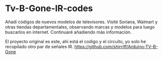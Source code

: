 # Tv-B-Gone-IR-codes

Añadí códigos de nuevos modelos de televisores. Visité Soriana, Walmart y otras tiendas departamentales, observando marcas y modelos para luego buscarlos en internet. Continuaré añadiendo más información.


El proyecto original es este, ahí está el codigo y el circuito, yo solo he recopilado otro par de señales IR.
https://github.com/shirriff/Arduino-TV-B-Gone
